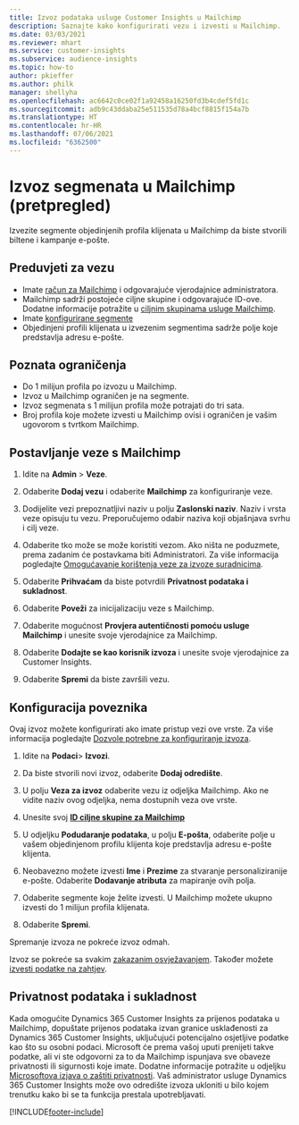 ```yaml
---
title: Izvoz podataka usluge Customer Insights u Mailchimp
description: Saznajte kako konfigurirati vezu i izvesti u Mailchimp.
ms.date: 03/03/2021
ms.reviewer: mhart
ms.service: customer-insights
ms.subservice: audience-insights
ms.topic: how-to
author: pkieffer
ms.author: philk
manager: shellyha
ms.openlocfilehash: ac6642c0ce02f1a92458a16250fd3b4cdef5fd1c
ms.sourcegitcommit: adb9c43ddaba25e511535d78a4bcf8815f154a7b
ms.translationtype: HT
ms.contentlocale: hr-HR
ms.lasthandoff: 07/06/2021
ms.locfileid: "6362500"
---
```

# <a name="export-segments-to-mailchimp-preview"></a>Izvoz segmenata u Mailchimp (pretpregled)

Izvezite segmente objedinjenih profila klijenata u Mailchimp da biste stvorili biltene i kampanje e-pošte.

## <a name="prerequisites-for-connection"></a>Preduvjeti za vezu

-   Imate [račun za Mailchimp](https://mailchimp.com/) i odgovarajuće vjerodajnice administratora.
-   Mailchimp sadrži postojeće ciljne skupine i odgovarajuće ID-ove. Dodatne informacije potražite u [ciljnim skupinama usluge Mailchimp](https://mailchimp.com/help/create-audience/).
-   Imate [konfigurirane segmente](segments.md)
-   Objedinjeni profili klijenata u izvezenim segmentima sadrže polje koje predstavlja adresu e-pošte.

## <a name="known-limitations"></a>Poznata ograničenja

- Do 1 milijun profila po izvozu u Mailchimp.
- Izvoz u Mailchimp ograničen je na segmente.
- Izvoz segmenata s 1 milijun profila može potrajati do tri sata. 
- Broj profila koje možete izvesti u Mailchimp ovisi i ograničen je vašim ugovorom s tvrtkom Mailchimp.

## <a name="set-up-connection-to-mailchimp"></a>Postavljanje veze s Mailchimp

1. Idite na **Admin** > **Veze**.

1. Odaberite **Dodaj vezu** i odaberite **Mailchimp** za konfiguriranje veze.

1. Dodijelite vezi prepoznatljivi naziv u polju **Zaslonski naziv**. Naziv i vrsta veze opisuju tu vezu. Preporučujemo odabir naziva koji objašnjava svrhu i cilj veze.

1. Odaberite tko može se može koristiti vezom. Ako ništa ne poduzmete, prema zadanim će postavkama biti Administratori. Za više informacija pogledajte [Omogućavanje korištenja veze za izvoze suradnicima](connections.md#allow-contributors-to-use-a-connection-for-exports).

1. Odaberite **Prihvaćam** da biste potvrdili **Privatnost podataka i sukladnost**.

1. Odaberite **Poveži** za inicijalizaciju veze s Mailchimp.

1. Odaberite mogućnost **Provjera autentičnosti pomoću usluge Mailchimp** i unesite svoje vjerodajnice za Mailchimp.

1. Odaberite **Dodajte se kao korisnik izvoza** i unesite svoje vjerodajnice za Customer Insights.

1. Odaberite **Spremi** da biste završili vezu. 

## <a name="configure-the-connector"></a>Konfiguracija poveznika

Ovaj izvoz možete konfigurirati ako imate pristup vezi ove vrste. Za više informacija pogledajte [Dozvole potrebne za konfiguriranje izvoza](export-destinations.md#set-up-a-new-export).

1. Idite na **Podaci**> **Izvozi**.

1. Da biste stvorili novi izvoz, odaberite **Dodaj odredište**.

1. U polju **Veza za izvoz** odaberite vezu iz odjeljka Mailchimp. Ako ne vidite naziv ovog odjeljka, nema dostupnih veza ove vrste.

1. Unesite svoj **[ID ciljne skupine za Mailchimp](https://mailchimp.com/help/find-audience-id/)**

3. U odjeljku **Podudaranje podataka**, u polju **E-pošta**, odaberite polje u vašem objedinjenom profilu klijenta koje predstavlja adresu e-pošte klijenta. 

1. Neobavezno možete izvesti **Ime** i **Prezime** za stvaranje personaliziranije e-pošte. Odaberite **Dodavanje atributa** za mapiranje ovih polja.

1. Odaberite segmente koje želite izvesti. U Mailchimp možete ukupno izvesti do 1 milijun profila klijenata.

1. Odaberite **Spremi**.

Spremanje izvoza ne pokreće izvoz odmah.

Izvoz se pokreće sa svakim [zakazanim osvježavanjem](system.md#schedule-tab). Također možete [izvesti podatke na zahtjev](export-destinations.md#run-exports-on-demand). 

## <a name="data-privacy-and-compliance"></a>Privatnost podataka i sukladnost

Kada omogućite Dynamics 365 Customer Insights za prijenos podataka u Mailchimp, dopuštate prijenos podataka izvan granice usklađenosti za Dynamics 365 Customer Insights, uključujući potencijalno osjetljive podatke kao što su osobni podaci. Microsoft će prema vašoj uputi prenijeti takve podatke, ali vi ste odgovorni za to da Mailchimp ispunjava sve obaveze privatnosti ili sigurnosti koje imate. Dodatne informacije potražite u odjeljku [Microsoftova izjava o zaštiti privatnosti](https://go.microsoft.com/fwlink/?linkid=396732).
Vaš administrator usluge Dynamics 365 Customer Insights može ovo odredište izvoza ukloniti u bilo kojem trenutku kako bi se ta funkcija prestala upotrebljavati.

[!INCLUDE[footer-include](../includes/footer-banner.md)]
